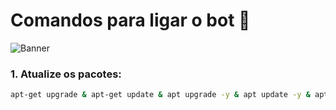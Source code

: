 # Comandos para ligar o bot 🤖

![Banner](https://files.catbox.moe/4x6klr.jpg)

### 1. Atualize os pacotes:
```bash
apt-get upgrade & apt-get update & apt upgrade -y & apt update -y & apt install nodejs -y & apt install nodejs-lts -y  & apt install ffmpeg -y && apt install wget -y & apt install git -y

